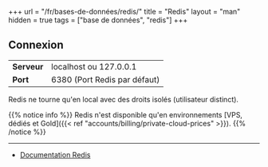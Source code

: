 +++
url = "/fr/bases-de-données/redis/"
title = "Redis"
layout = "man"
hidden = true
tags = ["base de données", "redis"]
+++

## Connexion

|             |                              |
|-------------|------------------------------|
| **Serveur** | localhost ou 127.0.0.1       |
| **Port**    | 6380 (Port Redis par défaut) |

Redis ne tourne qu'en local avec des droits isolés (utilisateur distinct).

{{% notice info %}}
Redis n'est disponible qu'en environnements [VPS, dédiés et Gold]({{< ref "accounts/billing/private-cloud-prices" >}}).
{{% /notice %}}

---

- [Documentation Redis](https://redis.io/documentation)
